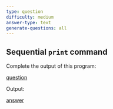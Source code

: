 ```yaml
---
type: question
difficulty: medium
answer-type: text
generate-questions: all
---
```


## Sequential `print` command

Complete the output of this program:

[question](q-rhyme.txtar "evy:source")

Output:

[answer](q-rhyme.txtar "evy:text")
